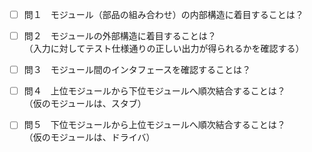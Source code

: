 - [ ]  問１　モジュール（部品の組み合わせ）の内部構造に着目することは？  
- [ ]  問２　モジュールの外部構造に着目することは？  
（入力に対してテスト仕様通りの正しい出力が得られるかを確認する）  
- [ ]  問３　モジュール間のインタフェースを確認することは？  
- [ ]  問４　上位モジュールから下位モジュールへ順次結合することは？    
 （仮のモジュールは、スタブ）  
- [ ]  問５　下位モジュールから上位モジュールへ順次結合することは？  
 （仮のモジュールは、ドライバ）

